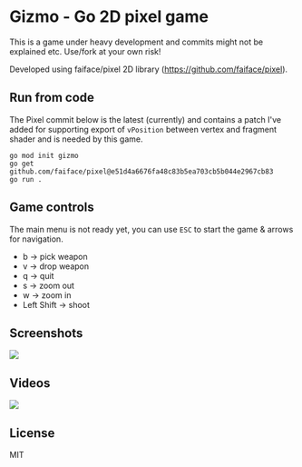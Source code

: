 # Gizmo - Go 2D pixel game
This is a game under heavy development and commits might not be explained etc. Use/fork at your own risk!

Developed using faiface/pixel 2D library (https://github.com/faiface/pixel).

## Run from code
The Pixel commit below is the latest (currently) and contains a patch I've added for supporting export of `vPosition` between vertex and fragment shader and is needed by this game.
```
go mod init gizmo
go get github.com/faiface/pixel@e51d4a6676fa48c83b5ea703cb5b044e2967cb83
go run .
``` 

## Game controls 

The main menu is not ready yet, you can use `ESC` to start the game & arrows for navigation.
- b -> pick weapon
- v -> drop weapon
- q -> quit
- s -> zoom out 
- w -> zoom in
- Left Shift -> shoot

## Screenshots
![](https://raw.github.com/lallassu/gizmo/master/preview.png)

## Videos
[![](https://raw.github.com/lallassu/gizmo/master/videopreview.png)](https://youtu.be/6zcQvsf4R4Q)

## License
MIT
